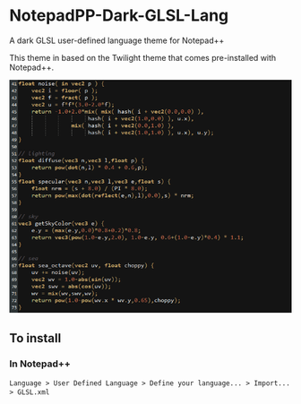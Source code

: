 # NotepadPP-Dark-GLSL-Lang
A dark GLSL user-defined language theme for Notepad++

This theme in based on the Twilight theme that comes pre-installed with Notepad++.

![Showcase](https://github.com/JeremyBankes/NotepadPP-Dark-GLSL-Lang/raw/main/showcase.png)

## To install

### In Notepad++

```
Language > User Defined Language > Define your language... > Import... > GLSL.xml
```